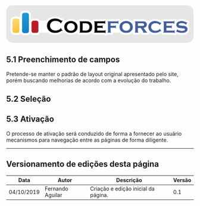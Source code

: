 <span style="margin-left: 0%;">![Codeforces Logo](../images/codeforces.png)</span>


## 5.1 Preenchimento de campos

Pretende-se manter o padrão de layout original apresentado pelo site, 
porém buscando melhorias de acordo com a evolução do trabalho. 

## 5.2 Seleção

## 5.3 Ativação

O processo de ativação será conduzido de forma a fornecer ao usuário 
mecanismos para navegação entre as páginas de forma diligente.


***
## Versionamento de edições desta página
| Data | Autor | Descrição | Versão |
|------|-------|-----------|--------|
| 04/10/2019 | Fernando Aguilar | Criação e edição inicial da página. | 0.1 |
